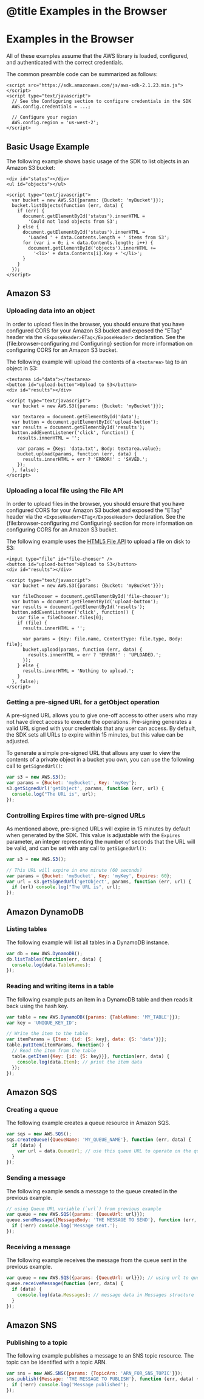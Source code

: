 # @title Examples in the Browser

# Examples in the Browser

All of these examples assume that the AWS library is loaded, configured,
and authenticated with the correct credentials.

The common preamble code can be summarized as follows:

    <script src="https://sdk.amazonaws.com/js/aws-sdk-2.1.23.min.js"></script>
    <script type="text/javascript">
      // See the Configuring section to configure credentials in the SDK
      AWS.config.credentials = ...;

      // Configure your region
      AWS.config.region = 'us-west-2';
    </script>

## Basic Usage Example

The following example shows basic usage of the SDK to list objects in an
Amazon S3 bucket:

    <div id="status"></div>
    <ul id="objects"></ul>

    <script type="text/javascript">
      var bucket = new AWS.S3({params: {Bucket: 'myBucket'}});
      bucket.listObjects(function (err, data) {
        if (err) {
          document.getElementById('status').innerHTML =
            'Could not load objects from S3';
        } else {
          document.getElementById('status').innerHTML =
            'Loaded ' + data.Contents.length + ' items from S3';
          for (var i = 0; i < data.Contents.length; i++) {
            document.getElementById('objects').innerHTML +=
              '<li>' + data.Contents[i].Key + '</li>';
          }
        }
      });
    </script>

## Amazon S3

### Uploading data into an object

<p class="note">
  In order to upload files in the browser, you should ensure that you
  have configured CORS for your Amazon S3 bucket and exposed the "ETag"
  header via the <code>&lt;ExposeHeader&gt;ETag&lt;/ExposeHeader&gt;</code>
  declaration. See the {file:browser-configuring.md Configuring} section
  for more information on configuring CORS for an Amazon S3 bucket.
</p>

The following example will upload the contents of a `<textarea>` tag to an
object in S3:

    <textarea id="data"></textarea>
    <button id="upload-button">Upload to S3</button>
    <div id="results"></div>

    <script type="text/javascript">
      var bucket = new AWS.S3({params: {Bucket: 'myBucket'}});

      var textarea = document.getElementById('data');
      var button = document.getElementById('upload-button');
      var results = document.getElementById('results');
      button.addEventListener('click', function() {
        results.innerHTML = '';

        var params = {Key: 'data.txt', Body: textarea.value};
        bucket.upload(params, function (err, data) {
          results.innerHTML = err ? 'ERROR!' : 'SAVED.';
        });
      }, false);
    </script>

### Uploading a local file using the File API

<p class="note">
  In order to upload files in the browser, you should ensure that you
  have configured CORS for your Amazon S3 bucket and exposed the "ETag"
  header via the <code>&lt;ExposeHeader&gt;ETag&lt;/ExposeHeader&gt;</code>
  declaration. See the {file:browser-configuring.md Configuring} section
  for more information on configuring CORS for an Amazon S3 bucket.
</p>

The following example uses the [HTML5 File API](http://www.w3.org/TR/FileAPI/)
to upload a file on disk to S3:

    <input type="file" id="file-chooser" /> 
    <button id="upload-button">Upload to S3</button>
    <div id="results"></div>

    <script type="text/javascript">
      var bucket = new AWS.S3({params: {Bucket: 'myBucket'}});

      var fileChooser = document.getElementById('file-chooser');
      var button = document.getElementById('upload-button');
      var results = document.getElementById('results');
      button.addEventListener('click', function() {
        var file = fileChooser.files[0];
        if (file) {
          results.innerHTML = '';

          var params = {Key: file.name, ContentType: file.type, Body: file};
          bucket.upload(params, function (err, data) {
            results.innerHTML = err ? 'ERROR!' : 'UPLOADED.';
          });
        } else {
          results.innerHTML = 'Nothing to upload.';
        }
      }, false);
    </script>

### Getting a pre-signed URL for a getObject operation

A pre-signed URL allows you to give one-off access to other users who may not
have direct access to execute the operations. Pre-signing generates a valid
URL signed with your credentials that any user can access. By default, the SDK
sets all URLs to expire within 15 minutes, but this value can be adjusted.

To generate a simple pre-signed URL that allows any user to view the contents
of a private object in a bucket you own, you can use the following call to
`getSignedUrl()`:

```javascript
var s3 = new AWS.S3();
var params = {Bucket: 'myBucket', Key: 'myKey'};
s3.getSignedUrl('getObject', params, function (err, url) {
  console.log("The URL is", url);
});
```

### Controlling Expires time with pre-signed URLs

As mentioned above, pre-signed URLs will expire in 15 minutes by default
when generated by the SDK. This value is adjustable with the `Expires`
parameter, an integer representing the number of seconds that the URL will be
valid, and can be set with any call to `getSignedUrl()`:

```javascript
var s3 = new AWS.S3();

// This URL will expire in one minute (60 seconds)
var params = {Bucket: 'myBucket', Key: 'myKey', Expires: 60};
var url = s3.getSignedUrl('getObject', params, function (err, url) {
  if (url) console.log("The URL is", url);
});
```

## Amazon DynamoDB

### Listing tables

The following example will list all tables in a DynamoDB instance.

```javascript
var db = new AWS.DynamoDB();
db.listTables(function(err, data) {
  console.log(data.TableNames);
});
```

### Reading and writing items in a table

The following example puts an item in a DynamoDB table and then reads it back
using the hash key.

```javascript
var table = new AWS.DynamoDB({params: {TableName: 'MY_TABLE'}});
var key = 'UNIQUE_KEY_ID';

// Write the item to the table
var itemParams = {Item: {id: {S: key}, data: {S: 'data'}}};
table.putItem(itemParams, function() {
  // Read the item from the table
  table.getItem({Key: {id: {S: key}}}, function(err, data) {
    console.log(data.Item); // print the item data
  });
});
```

## Amazon SQS

### Creating a queue

The following example creates a queue resource in Amazon SQS.

```javascript
var sqs = new AWS.SQS();
sqs.createQueue({QueueName: 'MY_QUEUE_NAME'}, function (err, data) {
  if (data) {
    var url = data.QueueUrl; // use this queue URL to operate on the queue
  }
});
```

### Sending a message

The following example sends a message to the queue created in the previous
example.

```javascript
// using Queue URL variable (`url`) from previous example
var queue = new AWS.SQS({params: {QueueUrl: url}});
queue.sendMessage({MessageBody: 'THE MESSAGE TO SEND'}, function (err, data) {
  if (!err) console.log('Message sent.');
});
```

### Receiving a message

The following example receives the message from the queue sent in the
previous example.

```javascript
var queue = new AWS.SQS({params: {QueueUrl: url}}); // using url to queue
queue.receiveMessage(function (err, data) {
  if (data) {
    console.log(data.Messages); // message data in Messages structure
  }
});
```

## Amazon SNS

### Publishing to a topic

The following example publishes a message to an SNS topic resource. The topic
can be identified with a topic ARN.

```javascript
var sns = new AWS.SNS({params: {TopicArn: 'ARN_FOR_SNS_TOPIC'}});
sns.publish({Message: 'THE MESSAGE TO PUBLISH'}, function (err, data) {
  if (!err) console.log('Message published');
});
```

